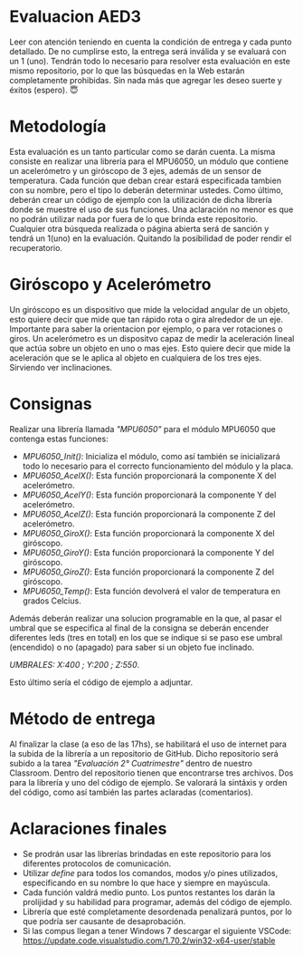 # Evaluacion AED3
Leer con atención teniendo en cuenta la condición de entrega y cada punto detallado. De no cumplirse esto, la entrega será inválida y se evaluará con un 1 (uno). Tendrán todo lo necesario para resolver esta evaluación en este mismo repositorio, por lo que las búsquedas en la Web estarán completamente prohibidas. Sin nada más que agregar les deseo suerte y éxitos (espero). 😇

# Metodología
Esta evaluación es un tanto particular como se darán cuenta. La misma consiste en realizar una librería para el MPU6050, un módulo que contiene un acelerómetro y un giróscopo de 3 ejes, además de un sensor de temperatura. Cada función que deban crear estará especificada tambien con su nombre, pero el tipo lo deberán determinar ustedes. 
Como último, deberán crear un código de ejemplo con la utilización de dicha librería donde se muestre el uso de sus funciones.
Una aclaración no menor es que no podrán utilizar nada por fuera de lo que brinda este repositorio. Cualquier otra búsqueda realizada o página abierta será de sanción y tendrá un 1(uno) en la evaluación. Quitando la posibilidad de poder rendir el recuperatorio.

# Giróscopo y Acelerómetro
Un giróscopo es un dispositivo que mide la velocidad angular de un objeto, esto quiere decir que mide que tan rápido rota o gira alrededor de un eje. Importante para saber la orientacion por ejemplo, o para ver rotaciones o giros.
Un acelerómetro es un dispositvo capaz de medir la aceleración lineal que actúa sobre un objeto en uno o mas ejes. Esto quiere decir que mide la aceleración que se le aplica al objeto en cualquiera de los tres ejes. Sirviendo ver inclinaciones.

# Consignas
Realizar una librería llamada *"MPU6050"* para el módulo MPU6050 que contenga estas funciones:
* *MPU6050_Init()*: Inicializa el módulo, como así también se inicializará todo lo necesario para el correcto funcionamiento del módulo y la placa.
* *MPU6050_AcelX()*: Esta función proporcionará la componente X del acelerómetro.
* *MPU6050_AcelY()*: Esta función proporcionará la componente Y del acelerómetro.
* *MPU6050_AcelZ()*: Esta función proporcionará la componente Z del acelerómetro.
* *MPU6050_GiroX()*: Esta función proporcionará la componente X del giróscopo.
* *MPU6050_GiroY()*: Esta función proporcionará la componente Y del giróscopo.
* *MPU6050_GiroZ()*: Esta función proporcionará la componente Z del giróscopo.
* *MPU6050_Temp()*: Esta función devolverá el valor de temperatura en grados Celcius.

Además deberán realizar una solucion programable en la que, al pasar el umbral que se especifica al final de la consigna se deberán encender diferentes leds (tres en total) en los que se indique si se paso ese umbral (encendido) o no (apagado) para saber si un objeto fue inclinado.

*UMBRALES: X:400 ; Y:200 ; Z:550*.

Esto último sería el código de ejemplo a adjuntar.

# Método de entrega
Al finalizar la clase (a eso de las 17hs), se habilitará el uso de internet para la subida de la librería a un repositorio de GitHub. Dicho repositorio será subido a la tarea *"Evaluación 2° Cuatrimestre"* dentro de nuestro Classroom. Dentro del repositorio tienen que encontrarse tres archivos. Dos para la librería y uno del código de ejemplo. Se valorará la sintáxis y orden del código, como así también las partes aclaradas (comentarios).

# Aclaraciones finales
* Se prodrán usar las librerías brindadas en este repositorio para los diferentes protocolos de comunicación.
* Utilizar *define* para todos los comandos, modos y/o pines utilizados, especificando en su nombre lo que hace y siempre en mayúscula.
* Cada función valdrá medio punto. Los puntos restantes los darán la prolijidad y su habilidad para programar, además del código de ejemplo.
* Librería que esté completamente desordenada penalizará puntos, por lo que podría ser causante de desaprobación.
* Si las compus llegan a tener Windows 7 descargar el siguiente VSCode: https://update.code.visualstudio.com/1.70.2/win32-x64-user/stable 
